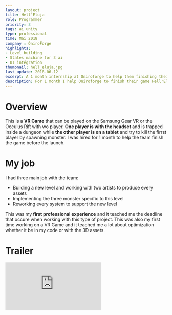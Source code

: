 ```yaml
---
layout: project
title: Hell'Eluja
role: Programmer
priority: 3
tags: ai unity
type: professional
time: Mai 2018
company : OniroForge
highlights: 
- Level building
- States machine for 3 ai
- UI intégration
thumbnail: hell_eluja.jpg
last_update: 2018-06-12
excerpt: A 1 month internship at Oniroforge to help them finishing their game on time.
description: For 1 month I help Oniroforge to finish their game Hell'Eluja. It's a two player game where one is playing with a <b>VR</b> helmet trap in a dungeon where the other player use a phone or tablet to spawn monster in the dungeon.
---
```


# Overview
This is a **VR Game** that can be played on the Samsung Gear VR or the Occulus Rift with wo player. **One player is with the headset** and is trapped inside a dungeon while **the other player is on a tablet** and try to kill the firrst player by spawning monster. I was hired for 1 month to help the team finish the game before the launch.

# My job
I had three main job with the team:
- Building a new level and working with two artists to produce every assets
- Implementing the three monster specific to this level
- Reworking every system to support the new level

This was my **first professional experience** and it teached me the deadline that occure when working with this type of project. This was also my first time working on a VR Game and it teached me a lot about optimization whether it be in my code or with the 3D assets. 

# Trailer

<div class="video-wrapper">
	<iframe src="https://www.youtube.com/embed/w2xa8UMjvvg" scrolling="no" frameborder="0"></iframe>
</div>
